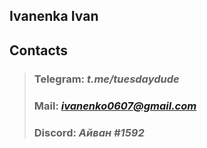 ## Ivanenka Ivan

## Contacts

> ### Telegram: *t.me/tuesdaydude*
> ### Mail: *ivanenko0607@gmail.com*
> ### Discord: *Айван #1592*